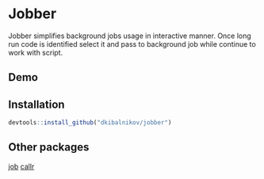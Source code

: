 # Jobber

Jobber simplifies background jobs usage in interactive manner. Once long run code is identified select it and pass to background job while continue to work with script.

## Demo 

## Installation

```R
devtools::install_github("dkibalnikov/jobber")
```
 ## Other packages 
 
[job](https://lindeloev.github.io/job/)
[callr](https://callr.r-lib.org/)
